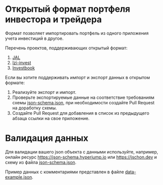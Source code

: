 # Открытый формат портфеля инвестора и трейдера

Формат позволяет импортировать портфель из одного приложения учета инвестиций в другое.

Перечень проектов, поддерживающих открытый формат:
1. [JAL](https://github.com/titov-vv/jal)
2. [Izi-invest](https://izi-invest.ru/)
3. [Investbook](https://github.com/spacious-team/investbook)

Если вы хотите поддерживать импорт и экспорт данных в открытом формате:
1. Реализуйте экспорт и импорт.
2. Проверьте экспортируемые данные на соответствие требованиям схемы [json-schema.json](json-schema.json), 
   при необходимости создайте Pull Request на доработку схемы.
3. Создайте Pull Request для добавления в список из предыдущего абзаца ссылки на свое приложение.

# Валидация данных
Для валидации вашего json объекта с данными используйте, например, онлайн ресурс https://json-schema.hyperjump.io
или https://jschon.dev и схему из файла [json-schema.json](json-schema.json).

Пример данных с комментариями представлен в файле [data-example.json](data-example.json).
